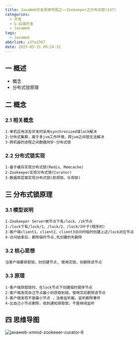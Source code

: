 ```yaml
---
title: JavaWeb开发思维导图之——Zookeeper之分布式锁(147)
categories:
  - 开发
  - G-后端开发
  - JavaWeb
tags:
  - JavaWeb
abbrlink: a3fa3767
date: 2025-05-31 09:24:31
---
```

## 一 概述

* 概念
* 分布式锁原理

<!--more-->

## 二 概念

### 2.1 相关概念

```
1-单机应用涉及并发时采用synchronized或lock解决
2-分布式集群，属于多jvm工作环境，跨jvm之间锁无法解决
3-跨机器的进程之间数据同步-分布式锁
```

### 2.2 分布式锁实现

```
1-基于缓存实现分布式锁(Redis、Memcache)
2-Zookeeper实现分布式锁(Curator)
3-数据库层面实现分布式锁(悲观锁、乐观锁)
```

## 三 分布式锁原理

### 3.1 模型说明

```
1-Zookeeper Server根节点下有/lock、/zk节点
2-/lock下有/lock/1、/lock/2、/lock/3叶子(顺序的)
3-客户端client1、client2、client3访问时临时创建上述/lock对应节点
4-访问结束后，删除临时节点,先创建的先删除
```

### 3.2 核心思想

```
当客户端要获取锁，则创建节点, 使用完锁，则删除该节点
```

### 3.3 原理

```
1-客户端获取锁时，在lock节点下创建临时顺序节点
2-客户端发现自己节点最小则获取到锁。使用完后删除该节点
3-客户端发现不是最小节点 ，注册监听器，监听删除事件
4-比自己小节点删除，收到通知获取锁，不是继续监听
```

## 四 思维导图

![javaweb-xmind-zookeeer-curator-6][1]



[1]:https://cdn.jsdelivr.net/gh/PGzxc/CDN/blog-java/javaweb-xmind-zookeeer-curator-6.png